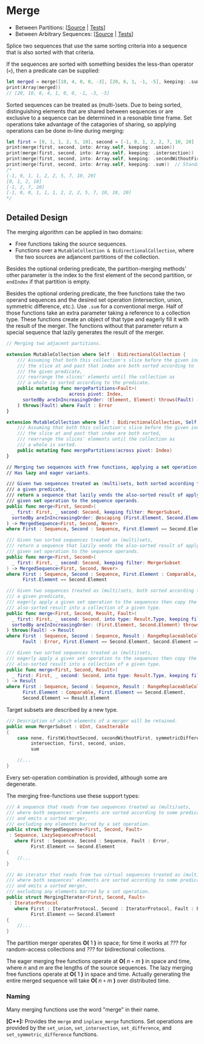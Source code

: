 #  Merge

- Between Partitions: 
  [[Source](https://github.com/apple/swift-algorithms/blob/main/Sources/Algorithms/MergePartitions.swift) |
  [Tests](https://github.com/apple/swift-algorithms/blob/main/Tests/SwiftAlgorithmsTests/MergePartitionsTests.swift)]
- Between Arbitrary Sequences:
  [[Source](https://github.com/apple/swift-algorithms/blob/main/Sources/Algorithms/Merge.swift) |
  [Tests](https://github.com/apple/swift-algorithms/blob/main/Tests/SwiftAlgorithmsTests/MergeTests.swift)]

Splice two sequences that use the same sorting criteria into a sequence that
is also sorted with that criteria.

If the sequences are sorted with something besides the less-than operator (`<`),
then a predicate can be supplied:

```swift
let merged = merge([10, 4, 0, 0, -3], [20, 6, 1, -1, -5], keeping: .sum, sortedBy: >)
print(Array(merged))
// [20, 10, 6, 4, 1, 0, 0, -1, -3, -5]
```

Sorted sequences can be treated as (multi-)sets.
Due to being sorted,
distinguishing elements that are shared between sequences or
are exclusive to a sequence can be determined in a resonable time frame.
Set operations take advantage of the catagories of sharing,
so applying operations can be done in-line during merging:

```swift
let first = [0, 1, 1, 2, 5, 10], second = [-1, 0, 1, 2, 2, 7, 10, 20]
print(merge(first, second, into: Array.self, keeping: .union))
print(merge(first, second, into: Array.self, keeping: .intersection))
print(merge(first, second, into: Array.self, keeping: .secondWithoutFirst))
print(merge(first, second, into: Array.self, keeping: .sum))  // Standard merge!
/*
[-1, 0, 1, 1, 2, 2, 5, 7, 10, 20]
[0, 1, 2, 10]
[-1, 2, 7, 20]
[-1, 0, 0, 1, 1, 1, 2, 2, 2, 5, 7, 10, 10, 20]
*/
```

## Detailed Design

The merging algorithm can be applied in two domains:

- Free functions taking the source sequences.
- Functions over a `MutableCollection & BidirectionalCollection`,
  where the two sources are adjancent partitions of the collection.

Besides the optional ordering predicate,
the partition-merging methods' other parameter is the index to the
first element of the second partition,
or `endIndex` if that partition is empty.

Besides the optional ordering predicate,
the free functions take the two operand sequences and the desired set operation
(intersection, union, symmetric difference, *etc.*).
Use `.sum` for a conventional merge.
Half of those functions take an extra parameter taking a reference to
a collection type.
These functions create an object of that type and eagerly fill it with the
result of the merger.
The functions without that parameter return a special sequence that lazily
generates the result of the merger.

```swift
// Merging two adjacent partitions.

extension MutableCollection where Self : BidirectionalCollection {
    /// Assuming that both this collection's slice before the given index and
    /// the slice at and past that index are both sorted according to
    /// the given predicate,
    /// rearrange the slices' elements until the collection as
    /// a whole is sorted according to the predicate.
    public mutating func mergePartitions<Fault>(
                       across pivot: Index,
      sortedBy areInIncreasingOrder: (Element, Element) throws(Fault) -> Bool
    ) throws(Fault) where Fault : Error
}

extension MutableCollection where Self : BidirectionalCollection, Self.Element : Comparable {
    /// Assuming that both this collection's slice before the given index and
    /// the slice at and past that index are both sorted,
    /// rearrange the slices' elements until the collection as
    /// a whole is sorted.
    public mutating func mergePartitions(across pivot: Index)
}

// Merging two sequences with free functions, applying a set operation.
// Has lazy and eager variants.

/// Given two sequences treated as (multi)sets, both sorted according to
/// a given predicate,
/// return a sequence that lazily vends the also-sorted result of applying a
/// given set operation to the sequence operands.
public func merge<First, Second>(
  _ first: First, _ second: Second, keeping filter: MergerSubset,
  sortedBy areInIncreasingOrder: @escaping (First.Element, Second.Element) -> Bool
) -> MergedSequence<First, Second, Never>
where First : Sequence, Second : Sequence, First.Element == Second.Element

/// Given two sorted sequences treated as (multi)sets,
/// return a sequence that lazily vends the also-sorted result of applying a
/// given set operation to the sequence operands.
public func merge<First, Second>(
  _ first: First, _ second: Second, keeping filter: MergerSubset
) -> MergedSequence<First, Second, Never>
where First : Sequence, Second : Sequence, First.Element : Comparable,
      First.Element == Second.Element

/// Given two sequences treated as (multi)sets, both sorted according to
/// a given predicate,
/// eagerly apply a given set operation to the sequences then copy the
/// also-sorted result into a collection of a given type.
public func merge<First, Second, Result, Fault>(
  _ first: First, _ second: Second, into type: Result.Type, keeping filter: MergerSubset,
  sortedBy areInIncreasingOrder: (First.Element, Second.Element) throws(Fault) -> Bool
) throws(Fault) -> Result
where First : Sequence, Second : Sequence, Result : RangeReplaceableCollection,
      Fault : Error, First.Element == Second.Element, Second.Element == Result.Element

/// Given two sorted sequences treated as (multi)sets,
/// eagerly apply a given set operation to the sequences then copy the
/// also-sorted result into a collection of a given type.
public func merge<First, Second, Result>(
  _ first: First, _ second: Second, into type: Result.Type, keeping filter: MergerSubset
) -> Result
where First : Sequence, Second : Sequence, Result : RangeReplaceableCollection,
      First.Element : Comparable, First.Element == Second.Element,
      Second.Element == Result.Element
```

Target subsets are described by a new type.

```swift
/// Description of which elements of a merger will be retained.
public enum MergerSubset : UInt, CaseIterable
{
    case none, firstWithoutSecond, secondWithoutFirst, symmetricDifference,
         intersection, first, second, union,
         sum

    //...
}
```

Every set-operation combination is provided, although some are degenerate.

The merging free-functions use these support types:

```swift
/// A sequence that reads from two sequences treated as (multi)sets,
/// where both sequences' elements are sorted according to some predicate,
/// and emits a sorted merger,
/// excluding any elements barred by a set operation.
public struct MergedSequence<First, Second, Fault>
 : Sequence, LazySequenceProtocol
   where First : Sequence, Second : Sequence, Fault : Error,
         First.Element == Second.Element
{
    //...
}

/// An iterator that reads from two virtual sequences treated as (multi)sets,
/// where both sequences' elements are sorted according to some predicate,
/// and emits a sorted merger,
/// excluding any elements barred by a set operation.
public struct MergingIterator<First, Second, Fault>
 : IteratorProtocol
   where First : IteratorProtocol, Second : IteratorProtocol, Fault : Error,
         First.Element == Second.Element
{
    //...
}
```

The partition merger operates **O(** 1 **)** in space;
for time it works at _???_ for random-access collections and
_???_ for bidirectional collections.

The eager merging free functions operate at **O(** _n_ `+` _m_ **)** in
space and time,
where *n* and *m* are the lengths of the source sequences.
The lazy merging free functions operate at **O(** 1 **)** in space and time.
Actually generating the entire merged sequence will take 
**O(** _n_ `+` _m_ **)** over distributed time.

### Naming

Many merging functions use the word "merge" in their name.

**[C++]:** Provides the `merge` and `inplace_merge` functions.
Set operations are provided by
the `set_union`, `set_intersection`, `set_difference`, and
`set_symmetric_difference` functions.
